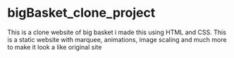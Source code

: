 # bigBasket_clone_project
This is a clone website of big basket i made this using HTML and CSS. This is a static website with marquee, animations, image scaling and much more to make it look a like original site
